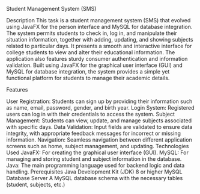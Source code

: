 

Student Management System (SMS)


Description
This task is a student management system (SMS) that evolved using JavaFX for the person interface and MySQL for database integration. The system permits students to check in, log in, and manipulate their situation information, together with adding, updating, and showing subjects related to particular days. It presents a smooth and interactive interface for college students to view and alter their educational information. The application also features sturdy consumer authentication and information validation.
Built using JavaFX for the graphical user interface (GUI) and MySQL for database integration, the system provides a simple yet functional platform for students to manage their academic details.

Features

User Registration: Students can sign up by providing their information such as name, email, password, gender, and birth year.
Login System: Registered users can log in with their credentials to access the system.
Subject Management: Students can view, update, and manage subjects associated with specific days.
Data Validation: Input fields are validated to ensure data integrity, with appropriate feedback messages for incorrect or missing information.
Navigation: Seamless navigation between different application screens such as home, subject management, and updating.
Technologies Used
JavaFX: For creating the graphical user interface (GUI).
MySQL: For managing and storing student and subject information in the database.
Java: The main programming language used for backend logic and data handling.
Prerequisites
Java Development Kit (JDK) 8 or higher
MySQL Database Server
A MySQL database schema with the necessary tables (student, subjects, etc.)
